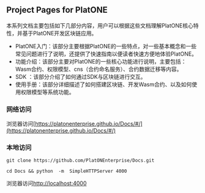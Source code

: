 ## Project Pages for PlatONE

本系列文档主要包括如下几部分内容，用户可以根据这些文档理解PlatONE核心特性，并基于PlatONE开发区块链应用。

* PlatONE入门：该部分主要根据PlatONE的一些特点，对一些基本概念和一些常见问题进行了说明，还提供了快速指南以便读者快速方便地体验PlatONE。
* 功能介绍：该部分主要对PlatONE的一些核心功能进行说明，主要包括：Wasm合约、权限模型、cns（合约命名服务）、合约数据迁移等内容。
* SDK ：该部分介绍了如何通过SDK与区块链进行交互。
* 使用手册：该部分详细描述了如何搭建区块链、开发Wasm合约、以及如何使用权限模型等系统功能。

### 网络访问

浏览器访问[https://platonenterprise.github.io/Docs/#/](https://platonenterprise.github.io/Docs/#/)

### 本地访问

```
git clone https://github.com/PlatONEnterprise/Docs.git

cd Docs && python  -m  SimpleHTTPServer 4000
```

浏览器访问[http://localhost:4000](http://localhost:4000)

